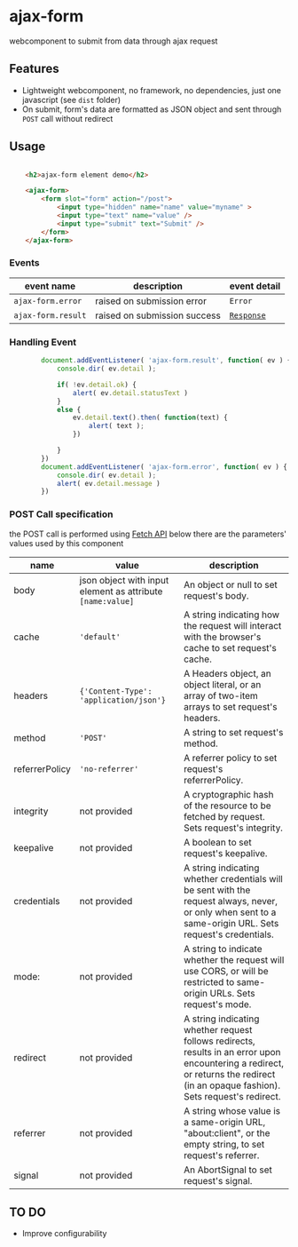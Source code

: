 # ajax-form

webcomponent to submit from data through ajax request

## Features

* Lightweight webcomponent, no framework, no dependencies, just one javascript (see `dist` folder) 
* On submit, form's data are formatted as JSON object and sent through `POST` call without redirect 

## Usage

```html

    <h2>ajax-form element demo</h2>

    <ajax-form>
        <form slot="form" action="/post">
            <input type="hidden" name="name" value="myname" >
            <input type="text" name="value" />
            <input type="submit" text="Submit" />
        </form>    
    </ajax-form>
```

### Events

event name | description | event detail
---- | ---- | ---
`ajax-form.error` | raised on submission error |  `Error` 
`ajax-form.result` | raised on submission success  | [`Response`](https://developer.mozilla.org/en-US/docs/Web/API/Response)

### Handling Event 

```javascript
        document.addEventListener( 'ajax-form.result', function( ev ) {
            console.dir( ev.detail );

            if( !ev.detail.ok) {
                alert( ev.detail.statusText )
            }
            else {
                ev.detail.text().then( function(text) {
                    alert( text );
                })

            }
        })
        document.addEventListener( 'ajax-form.error', function( ev ) {
            console.dir( ev.detail );
            alert( ev.detail.message )
        })

```
### POST Call specification

the POST call is performed using [Fetch API](https://developer.mozilla.org/en-US/docs/Web/API/Fetch_API) below there are the parameters' values used by this component

name | value | description 
---- | ---- | ----
body | json object with input element as attribute `[name:value]` | An object or null to set request's body.
cache | `'default'` | A string indicating how the request will interact with the browser's cache to set request's cache.
headers | `{'Content-Type': 'application/json'}` | A Headers object, an object literal, or an array of two-item arrays to set request's headers.
method | `'POST'` | A string to set request's method.
referrerPolicy | `'no-referrer'`|   A referrer policy to set request's referrerPolicy.
integrity | not provided| A cryptographic hash of the resource to be fetched by request. Sets request's integrity.
keepalive | not provided |  A boolean to set request's keepalive.
credentials | not provided | A string indicating whether credentials will be sent with the request always, never, or only when sent to a same-origin URL. Sets request's credentials.
mode: | not provided | A string to indicate whether the request will use CORS, or will be restricted to same-origin URLs. Sets request's mode.
redirect | not provided | A string indicating whether request follows redirects, results in an error upon encountering a redirect, or returns the redirect (in an opaque fashion). Sets request's redirect.
referrer | not provided |  A string whose value is a same-origin URL, "about:client", or the empty string, to set request's referrer.
signal | not provided | An AbortSignal to set request's signal.

## TO DO

* Improve configurability

